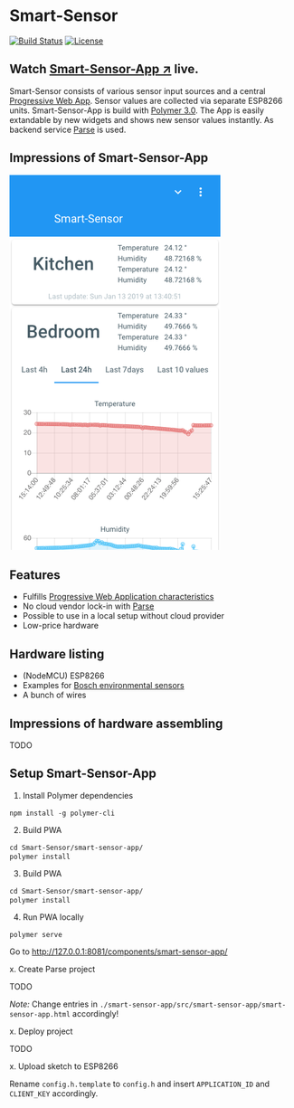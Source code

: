 # Smart-Sensor

[![Build Status](https://travis-ci.org/hunsalz/smart-sensor.svg?branch=master)](https://travis-ci.org/hunsalz/smart-sensor)
[![License](https://img.shields.io/badge/license-MIT%20License-blue.svg)](http://doge.mit-license.org)

## Watch [Smart-Sensor-App ↗](https://hunsalz.github.io/smart-sensor/) live.

Smart-Sensor consists of various sensor input sources and a central [Progressive Web App](https://en.wikipedia.org/wiki/Progressive_web_applications). Sensor values are collected via separate ESP8266 units. Smart-Sensor-App is build with [Polymer 3.0](https://polymer-library.polymer-project.org/3.0/docs/devguide/feature-overview). The App is easily extandable by new widgets and shows new sensor values instantly. As backend service [Parse](https://parseplatform.org/) is used.

## Impressions of Smart-Sensor-App

![Mobile view](/images/smart-sensor-mobile-view.png)

## Features

* Fulfills [Progressive Web Application characteristics](https://en.wikipedia.org/wiki/Progressive_web_applications#Characteristics)
* No cloud vendor lock-in with [Parse](https://parseplatform.org/)
* Possible to use in a local setup without cloud provider
* Low-price hardware

## Hardware listing

* (NodeMCU) ESP8266
* Examples for [Bosch environmental sensors](https://www.bosch-sensortec.com/bst/products/environmental/integrated_environmental_unit/overview_integratedenvironmentalunit)
* A bunch of wires

## Impressions of hardware assembling

TODO

## Setup Smart-Sensor-App

1. Install Polymer dependencies

```
npm install -g polymer-cli
```

2. Build PWA

```
cd Smart-Sensor/smart-sensor-app/
polymer install
```

3. Build PWA

```
cd Smart-Sensor/smart-sensor-app/
polymer install
```

4. Run PWA locally

```
polymer serve
```

Go to http://127.0.0.1:8081/components/smart-sensor-app/

x. Create Parse project

TODO

*Note:* Change entries in `./smart-sensor-app/src/smart-sensor-app/smart-sensor-app.html` accordingly!

x. Deploy project

TODO

x. Upload sketch to ESP8266

Rename `config.h.template` to `config.h` and insert `APPLICATION_ID` and `CLIENT_KEY` accordingly.